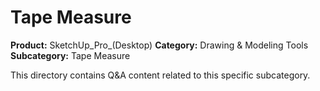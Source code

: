 # Tape Measure

**Product:** SketchUp_Pro_(Desktop)
**Category:** Drawing & Modeling Tools
**Subcategory:** Tape Measure

This directory contains Q&A content related to this specific subcategory.
